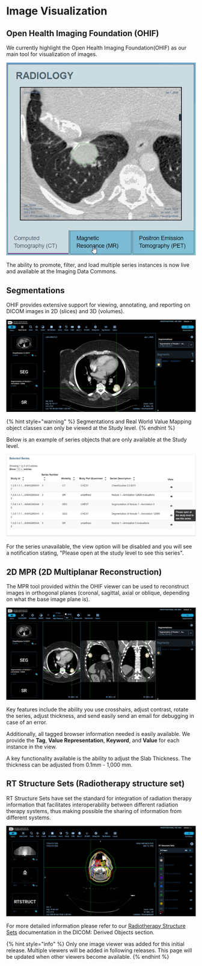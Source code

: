 # Image Visualization

## Open Health Imaging Foundation \(OHIF\)

We currently highlight the Open Health Imaging Foundation\(OHIF\) as our main tool for visualization of images. 

![](../.gitbook/assets/radiology.gif)

The ability to promote, filter, and load multiple series instances is now live and available at the Imaging Data Commons. 

## Segmentations

OHIF provides extensive support for viewing, annotating, and reporting on DICOM images in 2D \(slices\) and 3D \(volumes\).

![](../.gitbook/assets/ohif-viewer-at-study-level.png)

{% hint style="warning" %}
Segmentations and Real World Value Mapping object classes can only be viewed at the Study level.
{% endhint %}

Below is an example of series objects that are only available at the Study level. 

![](../.gitbook/assets/2020-10-15-5-.png)

For the series unavailable, the view option will be disabled and you will see a notification stating, "Please open at the study level to see this series".

## 2D MPR \(2D Multiplanar Reconstruction\) 

The MPR tool provided within the OHIF viewer can be used to reconstruct images in orthogonal planes \(coronal, sagittal, axial or oblique, depending on what the base image plane is\).

![](../.gitbook/assets/2d-mpr.png)

Key features include the ability you use crosshairs, adjust contrast, rotate the series, adjust thickness, and send easily send an email for debugging in case of an error. 

Additionally, all tagged browser information needed is easily available. We provide the **Tag**, **Value Representation**, **Keyword**, and **Value** for each instance in the view.

A key functionality available is the ability to adjust the Slab Thickness. The thickness can be adjusted from 0.1mm - 1,000 mm. 

## RT Structure Sets \(Radiotherapy structure set\)

RT Structure Sets have set the standard for integration of radiation therapy information that facilitates interoperability between different radiation therapy systems, thus making possible the sharing of information from different systems.

![](../.gitbook/assets/rt-structure-sets.png)

For more detailed information please refer to our [Radiotherapy Structure Sets](../dicom/derived-objects.md#radiotherapy-structure-sets) documentation in the DICOM: Derived Objects section.

{% hint style="info" %}
Only one image viewer was added for this initial release. Multiple viewers will be added in following releases. This page will be updated when other viewers become available. 
{% endhint %}

